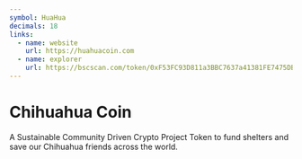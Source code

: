 ```yaml
---
symbol: HuaHua
decimals: 18
links:
  - name: website
    url: https://huahuacoin.com
  - name: explorer
    url: https://bscscan.com/token/0xF53FC93D811a3BBC7637a41381FE7475DB919B1B
---
```


# Chihuahua Coin

A Sustainable Community Driven Crypto Project Token to fund shelters and save our Chihuahua friends across the world.
